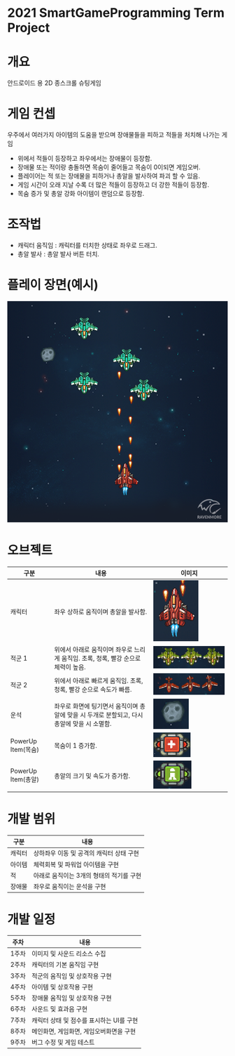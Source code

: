 # 2021 SmartGameProgramming Term Project

# 개요
안드로이드 용 2D 종스크롤 슈팅게임

# 게임 컨셉
우주에서 여러가지 아이템의 도움을 받으며 장애물들을 피하고
적들을 처치해 나가는 게임
* 위에서 적들이 등장하고 좌우에서는 장애물이 등장함.
* 장애물 또는 적이랑 충돌하면 목숨이 줄어들고 목숨이 0이되면 게임오버.
* 플레이어는 적 또는 장애물을 피하거나 총알을 발사하여 파괴 할 수 있음.
* 게임 시간이 오래 지날 수록 더 많은 적들이 등장하고 더 강한 적들이 등장함.
* 목숨 증가 및 총알 강화 아이템이 랜덤으로 등장함.

# 조작법
* 캐릭터 움직임 : 캐릭터를 터치한 상태로 좌우로 드래그.
* 총알 발사 : 총알 발사 버튼 터치.

# 플레이 장면(예시)
![예시화면](image/예시화면.png)

# 오브젝트

|구분|내용|이미지|
|-------|---|------|
|캐릭터|좌우 상하로 움직이며 총알을 발사함.|![플레이어](image/플레이어.png)
|적군 1|위에서 아래로 움직이며 좌우로 느리게 움직임. 초록, 청록, 빨강 순으로 체력이 높음.|![적군1](image/적군1.png)
|적군 2| 위에서 아래로 빠르게 움직임. 초록, 청록, 빨강 순으로 속도가 빠름.|![적군2](image/적군2.png)
|운석|좌우로 화면에 팅기면서 움직이며 총알에 맞을 시 두개로 분할되고, 다시 총알에 맞을 시 소멸함.|![운석](image/운석.png)
|PowerUp Item(목숨)|목숨이 1 증가함.|![목숨강화](image/목숨증가.png)
|PowerUp Item(총알)|총알의 크기 및 속도가 증가함.|![총알강화](image/총알강화.png)


# 개발 범위
 |구분|내용|
|------|---|
|캐릭터|상하좌우 이동 및 공격의 캐릭터 상태 구현
|아이템|체력회복 및 파워업 아이템을 구현
|적| 아래로 움직이는 3개의 형태의 적기를 구현
|장애물|좌우로 움직이는 운석을 구현

# 개발 일정

|주차|내용|
|------|---|
|1주차|이미지 및 사운드 리소스 수집
|2주차|캐릭터의 기본 움직임 구현
|3주차|적군의 움직임 및 상호작용 구현
|4주차|아이템 및 상호작용 구현
|5주차|장애물 움직임 및 상호작용 구현
|6주차|사운드 및 효과음 구현
|7주차|캐릭터 상태 및 점수를 표시하는 UI를 구현
|8주차|메인화면, 게임화면, 게임오버화면을 구현
|9주차|버그 수정 및 게임 테스트|

